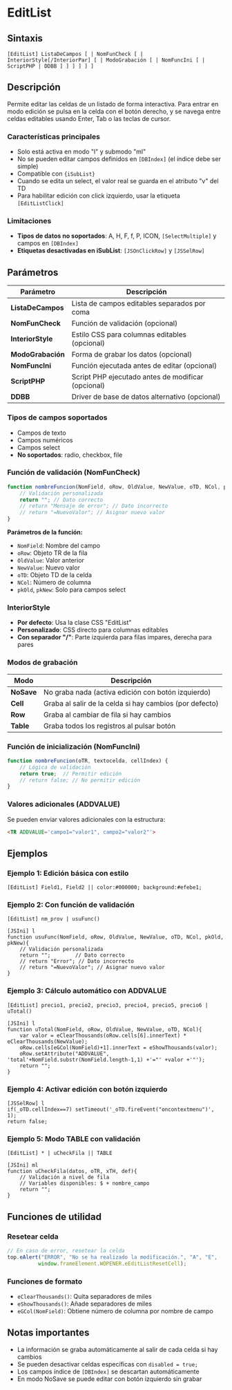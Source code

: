 # EditList

## Sintaxis

```
[EditList] ListaDeCampos [ | NomFunCheck [ | InteriorStyle[/InteriorPar] [ | ModoGrabación [ | NomFuncIni [ | ScriptPHP | DDBB ] ] ] ] ] ]
```

## Descripción

Permite editar las celdas de un listado de forma interactiva. Para entrar en modo edición se pulsa en la celda con el botón derecho, y se navega entre celdas editables usando Enter, Tab o las teclas de cursor.

### Características principales

- Solo está activa en modo "l" y submodo "ml"
- No se pueden editar campos definidos en `[DBIndex]` (el índice debe ser simple)
- Compatible con `{iSubList}`
- Cuando se edita un select, el valor real se guarda en el atributo "v" del TD
- Para habilitar edición con click izquierdo, usar la etiqueta `[EditListClick]`

### Limitaciones

- **Tipos de datos no soportados**: A, H, F, f, P, ICON, `[SelectMultiple]` y campos en `[DBIndex]`
- **Etiquetas desactivadas en iSubList**: `[JSOnClickRow]` y `[JSSelRow]`

## Parámetros

| Parámetro | Descripción |
|-----------|-------------|
| **ListaDeCampos** | Lista de campos editables separados por coma |
| **NomFunCheck** | Función de validación (opcional) |
| **InteriorStyle** | Estilo CSS para columnas editables (opcional) |
| **ModoGrabación** | Forma de grabar los datos (opcional) |
| **NomFuncIni** | Función ejecutada antes de editar (opcional) |
| **ScriptPHP** | Script PHP ejecutado antes de modificar (opcional) |
| **DDBB** | Driver de base de datos alternativo (opcional) |

### Tipos de campos soportados
- Campos de texto
- Campos numéricos  
- Campos select
- **No soportados**: radio, checkbox, file

### Función de validación (NomFunCheck)

```javascript
function nombreFuncion(NomField, oRow, OldValue, NewValue, oTD, NCol, pkOld, pkNew) {
    // Validación personalizada
    return ""; // Dato correcto
    // return "Mensaje de error"; // Dato incorrecto
    // return "=NuevoValor"; // Asignar nuevo valor
}
```

**Parámetros de la función:**
- `NomField`: Nombre del campo
- `oRow`: Objeto TR de la fila
- `OldValue`: Valor anterior
- `NewValue`: Nuevo valor
- `oTD`: Objeto TD de la celda
- `NCol`: Número de columna
- `pkOld`, `pkNew`: Solo para campos select

### InteriorStyle

- **Por defecto**: Usa la clase CSS "EditList"
- **Personalizado**: CSS directo para columnas editables
- **Con separador "/"**: Parte izquierda para filas impares, derecha para pares

### Modos de grabación

| Modo | Descripción |
|------|-------------|
| **NoSave** | No graba nada (activa edición con botón izquierdo) |
| **Cell** | Graba al salir de la celda si hay cambios (por defecto) |
| **Row** | Graba al cambiar de fila si hay cambios |
| **Table** | Graba todos los registros al pulsar botón |

### Función de inicialización (NomFuncIni)

```javascript
function nombreFuncion(oTR, textocelda, cellIndex) {
    // Lógica de validación
    return true;  // Permitir edición
    // return false; // No permitir edición
}
```

### Valores adicionales (ADDVALUE)

Se pueden enviar valores adicionales con la estructura:
```html
<TR ADDVALUE='campo1="valor1", campo2="valor2"'>
```

## Ejemplos

### Ejemplo 1: Edición básica con estilo
```
[EditList] Field1, Field2 || color:#000000; background:#efebe1;
```

### Ejemplo 2: Con función de validación
```
[EditList] nm_prov | usuFunc()

[JSIni] l
function usuFunc(NomField, oRow, OldValue, NewValue, oTD, NCol, pkOld, pkNew){
    // Validación personalizada
    return "";        // Dato correcto
    // return "Error"; // Dato incorrecto
    // return "=NuevoValor"; // Asignar nuevo valor
}
```

### Ejemplo 3: Cálculo automático con ADDVALUE
```
[EditList] precio1, precio2, precio3, precio4, precio5, precio6 | uTotal()

[JSIni] l
function uTotal(NomField, oRow, OldValue, NewValue, oTD, NCol){
    var valor = eClearThousands(oRow.cells[6].innerText) * eClearThousands(NewValue);
    oRow.cells[eGCol(NomField)+1].innerText = eShowThousands(valor);
    oRow.setAttribute("ADDVALUE", 'total'+NomField.substr(NomField.length-1,1) +'="' +valor +'"');
    return "";
}
```

### Ejemplo 4: Activar edición con botón izquierdo
```
[JSSelRow] l
if(_oTD.cellIndex==7) setTimeout('_oTD.fireEvent("oncontextmenu")', 1);
return false;
```

### Ejemplo 5: Modo TABLE con validación
```
[EditList] * | uCheckFila || TABLE

[JSIni] ml
function uCheckFila(datos, oTR, xTH, def){
    // Validación a nivel de fila
    // Variables disponibles: $ + nombre_campo
    return "";
}
```

## Funciones de utilidad

### Resetear celda
```javascript
// En caso de error, resetear la celda
top.eAlert("ERROR", "No se ha realizado la modificación.", "A", "E", 
          window.frameElement.WOPENER.eEditListResetCell);
```

### Funciones de formato
- `eClearThousands()`: Quita separadores de miles
- `eShowThousands()`: Añade separadores de miles
- `eGCol(NomField)`: Obtiene número de columna por nombre de campo

## Notas importantes

- La información se graba automáticamente al salir de cada celda si hay cambios
- Se pueden desactivar celdas específicas con `disabled = true;`
- Los campos índice de `[DBIndex]` se descartan automáticamente
- En modo NoSave se puede editar con botón izquierdo sin grabar